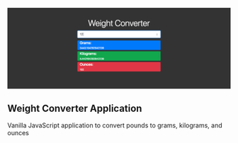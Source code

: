 ![Weight Converter Application](weight-converter-application-view.png)

## Weight Converter Application

Vanilla JavaScript application to convert pounds to grams, kilograms, and ounces
